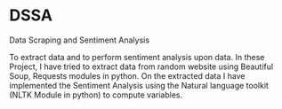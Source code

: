 # DSSA
Data Scraping and Sentiment Analysis

To extract data and to perform sentiment analysis upon data.
In these Project, I have tried to extract data from random website using Beautiful Soup, Requests modules in python. On the extracted data I have implemented the Sentiment Analysis using the Natural language toolkit (NLTK Module in python) to compute variables.
